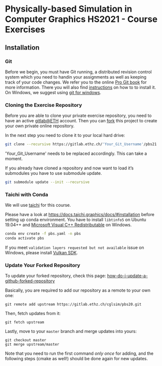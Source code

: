 # Physically-based Simulation in Computer Graphics HS2021 - Course Exercises

## Installation

### Git
Before we begin, you must have Git running, a distributed revision control system which you need to handin your assignments as well as keeping track of your code changes. We refer you to the online [Pro Git book](https://git-scm.com/book/en/v2) for more information. There you will also find [instructions](https://git-scm.com/book/en/v2/Getting-Started-Installing-Git]) on how to to install it. On Windows, we suggest using [git for windows](https://git-for-windows.github.io/).



### Cloning the Exercise Repository
Before you are able to clone your private exercise repository, you need to have an active [gitlab@ETH](https://gitlab.ethz.ch/) account. Then you can [fork](https://docs.gitlab.com/ee/gitlab-basics/fork-project.html) this project to create your own private online repository.

In the next step you need to clone it to your local hard drive:
```bash
git clone --recursive https://gitlab.ethz.ch/'Your_Git_Username'/pbs21.git
```
'Your_Git_Username' needs to be replaced accordingly. This can take a moment.

If you already have cloned a repository and now want to load it’s submodules you have to use submodule update.
```bash
git submodule update --init --recursive
```

### Taichi with Conda

We will use [taichi](https://github.com/taichi-dev/taichi) for this course.

Please have a look at https://docs.taichi.graphics/docs/#installation before setting up conda environment. You have to install `libtinfo5` on Ubuntu 19.04++ and [Microsoft Visual C++ Redistributable](https://aka.ms/vs/16/release/vc_redist.x64.exe) on Windows.

```bash
conda env create -f pbs.yaml -n pbs
conda activate pbs
```

If you meet `validation layers requested but not available` issue on Windows, please install [Vulkan SDK](https://vulkan.lunarg.com/sdk/home).


### Update Your Forked Repository

To update your forked repository, check this page: [how-do-i-update-a-github-forked-repository](https://stackoverflow.com/questions/7244321/how-do-i-update-a-github-forked-repository)

Basically, you are required to add our repository as a remote to your own one:
```
git remote add upstream https://gitlab.ethz.ch/cglsim/pbs20.git
```
Then, fetch updates from it:
```
git fetch upstream
```
Lastly, move to your `master` branch and merge updates into yours:
```
git checkout master
git merge upstream/master
```
Note that you need to run the first command *only once* for adding, and the following steps (cmake as well!) should be done again for new updates.